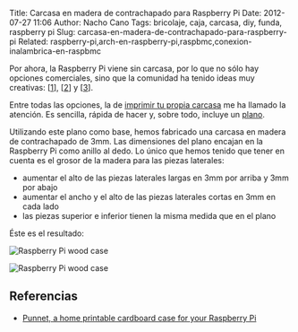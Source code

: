 Title: Carcasa en madera de contrachapado para Raspberry Pi
Date: 2012-07-27 11:06
Author: Nacho Cano
Tags: bricolaje, caja, carcasa, diy, funda, raspberry pi
Slug: carcasa-en-madera-de-contrachapado-para-raspberry-pi
Related: raspberry-pi,arch-en-raspberry-pi,raspbmc,conexion-inalambrica-en-raspbmc

Por ahora, la Raspberry Pi viene sin carcasa, por lo que no sólo hay
opciones comerciales, sino que la comunidad ha tenido ideas muy
creativas: [[1][]], [[2][]] y [[3][]].

Entre todas las opciones, la de [imprimir tu propia carcasa][] me ha
llamado la atención. Es sencilla, rápida de hacer y, sobre todo, incluye
un [plano][].

Utilizando este plano como base, hemos fabricado una carcasa en madera
de contrachapado de 3mm. Las dimensiones del plano encajan en la
Raspberry Pi como anillo al dedo. Lo único que hemos tenido que tener en
cuenta es el grosor de la madera para las piezas laterales:

-   aumentar el alto de las piezas laterales largas en 3mm por arriba y
    3mm por abajo
-   aumentar el ancho y el alto de las piezas laterales cortas en 3mm en
    cada lado
-   las piezas superior e inferior tienen la misma medida que en el
    plano

Éste es el resultado:

![Raspberry Pi wood case]({static}/images/raspberry_pi_wood_case-300x218.jpg)

![Raspberry Pi wood case]({static}/images/raspberry_pi_wood_case_2-300x212.jpg)

Referencias
-----------

- [Punnet, a home printable cardboard case for your Raspberry Pi][plano]

  [1]: http://www.raspberrypi.org/archives/tag/cases
    "1"
  [2]: http://venturebeat.com/2012/07/16/9-amazing-raspberry-pi-case-mods-including-one-that-looks-like-a-raspberry/
    "2"
  [3]: http://www.makeuseof.com/tag/8-interesting-diy-raspberry-pi-case-ideas/
    "3"
  [imprimir tu propia carcasa]: http://www.raspberrypi.org/archives/1310
    "imprimir tu propia carcasa"
  [plano]: http://squareitround.co.uk/Resources/Punnet_net_Mk1.pdf
    "plano"
